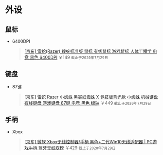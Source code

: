 # 外设
## 鼠标
- 6400DPI
  > [[京东] 雷蛇(Razer) 蝰蛇标准版 鼠标 有线鼠标 游戏鼠标 人体工程学 电竞 黑色 6400DPI](https://item.jd.com/8141909.html) ￥149 `截止于2020年7月29日`

## 键盘
- 87键
  > [[京东] 雷蛇 Razer 小蜘蛛 黑寡妇蜘蛛 X 竞技版背光款 小蜘蛛 机械键盘 有线键盘 游戏键盘 87键 电竞 黑色 绿轴](https://item.jd.com/100010923420.html) ￥449 `截止于2020年7月29日`

## 手柄
- Xbox
  > [[京东] 微软 Xbox无线控制器/手柄 黑色+二代Win10无线适配器 | PC游戏手柄 蓝牙无线双模](https://item.jd.com/5494200.html) ￥429 `截止于2020年7月29日`